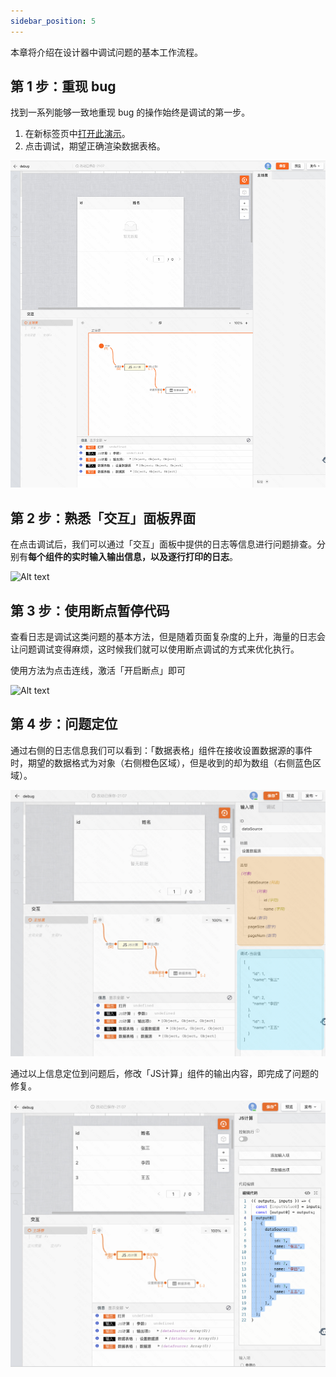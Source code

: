 ```yaml
---
sidebar_position: 5
---
```


本章将介绍在设计器中调试问题的基本工作流程。

## 第 1 步：重现 bug

找到一系列能够一致地重现 bug 的操作始终是调试的第一步。

1.  在新标签页中[打开此演示](https://my.mybricks.world/mybricks-app-pcspa/index.html?id=511158381592645)。
2.  点击调试，期望正确渲染数据表格。

![Alt text](img/image-4.png)

## 第 2 步：熟悉「交互」面板界面

在点击调试后，我们可以通过「交互」面板中提供的日志等信息进行问题排查。分别有**每个组件的实时输入输出信息，以及逐行打印的日志**。

![Alt text](img/logger.gif)

## 第 3 步：使用断点暂停代码

查看日志是调试这类问题的基本方法，但是随着页面复杂度的上升，海量的日志会让问题调试变得麻烦，这时候我们就可以使用断点调试的方式来优化执行。

使用方法为点击连线，激活「开启断点」即可

![Alt text](img/debugger.gif)

## 第 4 步：问题定位

通过右侧的日志信息我们可以看到：「数据表格」组件在接收设置数据源的事件时，期望的数据格式为对象（右侧橙色区域），但是收到的却为数组（右侧蓝色区域）。

![Alt text](img/image.png)

通过以上信息定位到问题后，修改「JS计算」组件的输出内容，即完成了问题的修复。

![Alt text](img/image-1.png)